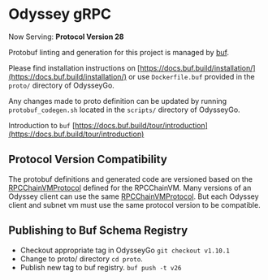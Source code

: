 # Odyssey gRPC

Now Serving: **Protocol Version 28**

Protobuf linting and generation for this project is managed by
[buf](https://github.com/bufbuild/buf).

Please find installation instructions on
[https://docs.buf.build/installation/](https://docs.buf.build/installation/) or
use `Dockerfile.buf` provided in the `proto/` directory of OdysseyGo.

Any changes made to proto definition can be updated by running
`protobuf_codegen.sh` located in the `scripts/` directory of OdysseyGo.

Introduction to `buf`
[https://docs.buf.build/tour/introduction](https://docs.buf.build/tour/introduction)

## Protocol Version Compatibility

The protobuf definitions and generated code are versioned based on the
[RPCChainVMProtocol](../version/version.go#L13) defined for the RPCChainVM.
Many versions of an Odyssey client can use the same
[RPCChainVMProtocol](../version/version.go#L13). But each Odyssey client and
subnet vm must use the same protocol version to be compatible.

## Publishing to Buf Schema Registry

- Checkout appropriate tag in OdysseyGo `git checkout v1.10.1`
- Change to proto/ directory `cd proto`.
- Publish new tag to buf registry. `buf push -t v26`